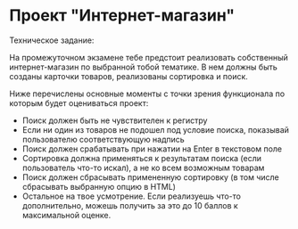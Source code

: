 # Проект "Интернет-магазин"
Техническое задание:

На промежуточном экзамене тебе предстоит реализовать собственный интернет-магазин по выбранной тобой тематике. В нем должны быть созданы карточки товаров, реализованы сортировка и поиск.

Ниже перечислены основные моменты с точки зрения функционала по которым будет оцениваться проект:
- Поиск должен быть не чувствителен к регистру
- Если ни один из товаров не подошел под условие поиска, показывай пользователю соответствующую надпись
- Поиск должен срабатывать при нажатии на Enter в текстовом поле
- Сортировка должна применяться к результатам поиска (если пользователь что-то искал), а не ко всем возможным товарам
- Поиск должен сбрасывать примененную сортировку (в том числе сбрасывать выбранную опцию в HTML)
- Остальное на твое усмотрение. Если реализуешь что-то дополнительно, можешь получить за это до 10 баллов к максимальной оценке.
